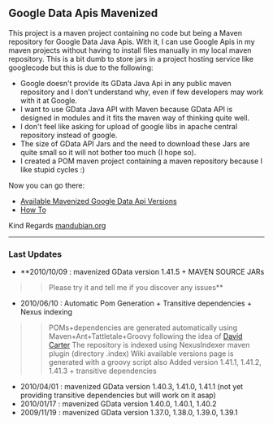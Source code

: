 ## Google Data Apis Mavenized ##
This project is a maven project containing no code but being a Maven repository for Google Data Java Apis.
With it, I can use Google Apis in my maven projects without having to install files manually in my local maven repository.
This is a bit dumb to store jars in a project hosting service like googlecode but this is due to the following:
  * Google doesn't provide its GData Java Api in any public maven repository and I don't understand why, even if few developers may work with it at Google.
  * I want to use GData Java API with Maven because GData API is designed in modules and it fits the maven way of thinking quite well.
  * I don't feel like asking for upload of google libs in apache central repository instead of google.
  * The size of GData API Jars and the need to download these Jars are quite small so it will not bother too much (I hope so).
  * I created a POM maven project containing a maven repository because I like stupid cycles :)

Now you can go there:
  * [Available Mavenized Google Data Api Versions](AvailableVersions.md)
  * [How To](HowTo.md)

Kind Regards
[mandubian.org](http://www.mandubian.org)


---


### Last Updates ###
  * **2010/10/09 : mavenized GData version 1.41.5 + MAVEN SOURCE JARs
> > Please try it and tell me if you discover any issues**
  * 2010/06/10 : Automatic Pom Generation + Transitive dependencies + Nexus indexing
> > POMs+dependencies are generated automatically using Maven+Ant+Tattletale+Groovy following the idea of [David Carter](http://github.com/dcarter/Google-Data-APIs-Mavenized)
> > The repository is indexed using NexusIndexer maven plugin (directory .index)
> > Wiki available versions page is generated with a groovy script also
> > Added version 1.41.1, 1.41.2, 1.41.3 + transitive dependencies
  * 2010/04/01 : mavenized GData version 1.40.3, 1.41.0, 1.41.1 (not yet providing transitive dependencies but will work on it asap)
  * 2010/01/17 : mavenized GData version 1.40.0, 1.40.1, 1.40.2
  * 2009/11/19 : mavenized GData version 1.37.0, 1.38.0, 1.39.0, 1.39.1
